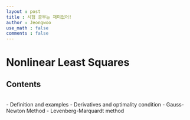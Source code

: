 ```yaml
---
layout : post
title : 시험 공부는 재미없어!
author : Jeongwoo
use_math : false
comments : false
---
```



# Nonlinear Least Squares
## Contents

<br>
- Definition and examples
- Derivatives and optimality condition
- Gauss-Newton Method
- Levenberg-Marquardt method

<br>
